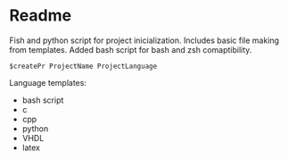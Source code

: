 # Readme
Fish and python script for project inicialization. Includes basic file making from templates.
Added bash script for bash and zsh comaptibility. 

`$createPr ProjectName ProjectLanguage`

Language templates:
- bash script
- c
- cpp
- python
- VHDL
- latex
